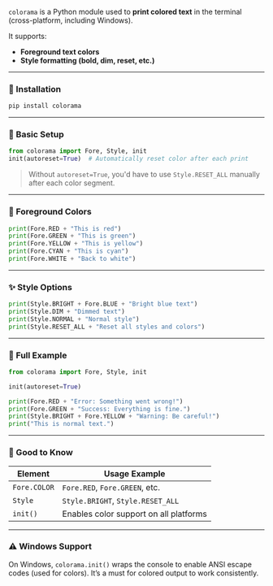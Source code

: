 `colorama` is a Python module used to **print colored text** in the terminal (cross-platform, including Windows).

It supports:

* **Foreground text colors**
* **Style formatting (bold, dim, reset, etc.)**

---

### 🧱 Installation

```bash
pip install colorama
```

---

### 🧪 Basic Setup

```python
from colorama import Fore, Style, init
init(autoreset=True)  # Automatically reset color after each print
```

> Without `autoreset=True`, you'd have to use `Style.RESET_ALL` manually after each color segment.

---

### 🎨 Foreground Colors

```python
print(Fore.RED + "This is red")
print(Fore.GREEN + "This is green")
print(Fore.YELLOW + "This is yellow")
print(Fore.CYAN + "This is cyan")
print(Fore.WHITE + "Back to white")
```

---

### ✨ Style Options

```python
print(Style.BRIGHT + Fore.BLUE + "Bright blue text")
print(Style.DIM + "Dimmed text")
print(Style.NORMAL + "Normal style")
print(Style.RESET_ALL + "Reset all styles and colors")
```

---

### 🎯 Full Example

```python
from colorama import Fore, Style, init

init(autoreset=True)

print(Fore.RED + "Error: Something went wrong!")
print(Fore.GREEN + "Success: Everything is fine.")
print(Style.BRIGHT + Fore.YELLOW + "Warning: Be careful!")
print("This is normal text.")
```

---

### 🧠 Good to Know

| Element      | Usage Example                          |
| ------------ | -------------------------------------- |
| `Fore.COLOR` | `Fore.RED`, `Fore.GREEN`, etc.         |
| `Style`      | `Style.BRIGHT`, `Style.RESET_ALL`      |
| `init()`     | Enables color support on all platforms |

---

### ⚠️ Windows Support

On Windows, `colorama.init()` wraps the console to enable ANSI escape codes (used for colors). It’s a must for colored output to work consistently.
